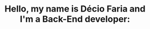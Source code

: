 <h1 align="center">Hello, my name is Décio Faria and I'm a Back-End developer:</h1>
 <p align="center">
</p>
